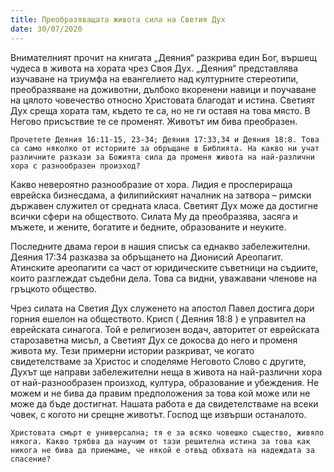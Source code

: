 ```yaml
---
title: Преобразяващата живота сила на Светия Дух
date: 30/07/2020
---
```


Внимателният прочит на книгата „Деяния“ разкрива един Бог, вършещ чудеса в живота на хората чрез Своя Дух. „Деяния“ представлява изучаване на триумфа на евангелието над културните стереотипи, преобразяване на доживотни, дълбоко вкоренени навици и поучаване на цялото човечество относно Христовата благодат и истина. Светият Дух среща хората там, където те са, но не ги оставя на това място. В Негово присъствие те се променят. Животът им бива преобразен.

`Прочетете Деяния 16:11-15, 23-34; Деяния 17:33,34 и Деяния 18:8. Това са само няколко от историите за обръщане в Библията. На какво ни учат различните разкази за Божията сила да променя живота на най-различни хора с разнообразен произход?`

Какво невероятно разнообразие от хора. Лидия е просперираща еврейска бизнесдама, а филипийският началник на затвора – римски държавен служител от средната класа. Светият Дух може да достигне всички сфери на обществото. Силата Му да преобразява, засяга и мъжете, и жените, богатите и бедните, образованите и неуките.

Последните двама герои в нашия списък са еднакво забележителни. Деяния 17:34 разказва за обръщането на Дионисий Ареопагит. Атинските ареопагити са част от юридическите съветници на съдиите, които разглеждат съдебни дела. Това са видни, уважавани членове на гръцкото общество.

Чрез силата на Светия Дух служенето на апостол Павел достига дори горния ешелон на обществото. Крисп ( Деяния 18:8 ) е управител на еврейската синагога. Той е религиозен водач, авторитет от еврейската старозаветна мисъл, а Светият Дух се докосва до него и променя живота му. Тези примерни истории разкриват, че когато свидетелстваме за Христос и споделяме Неговото Слово с другите, Духът ще направи забележителни неща в живота на най-различни хора от най-разнообразен произход, култура, образование и убеждения. Не можем и не бива да правим предположения за това кой може или не може да бъде достигнат. Нашата работа е да свидетелстваме на всеки човек, с когото ни срещне животът. Господ ще извърши останалото.

`Христовата смърт е универсална; тя е за всяко човешко същество, живяло някога. Какво трябва да научим от тази решителна истина за това как никога не бива да приемаме, че някой е отвъд обхвата на надеждата за спасение?`